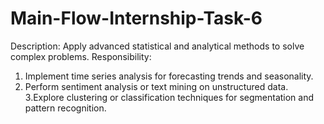 # Main-Flow-Internship-Task-6
Description: Apply advanced statistical and analytical methods to solve complex problems.
Responsibility:
1. Implement time series analysis for forecasting trends and seasonality.
2. Perform sentiment analysis or text mining on unstructured data.
3.Explore clustering or classification techniques for segmentation and pattern recognition.
